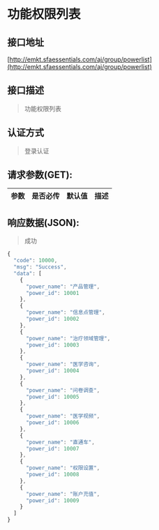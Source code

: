 # 功能权限列表

## 接口地址

[http://emkt.sfaessentials.com/aj/group/powerlist](http://emkt.sfaessentials.com/aj/group/powerlist)

## 接口描述

> 功能权限列表


## 认证方式

> 登录认证

## 请求参数(GET):

| 参数 | 是否必传 | 默认值 |  描述 | 
| ---- | ----- | ----- | ----- | 



## 响应数据(JSON):
> 成功

```javascript
{
  "code": 10000,
  "msg": "Success",
  "data": [
    {
      "power_name": "产品管理",
      "power_id": 10001
    },
    {
      "power_name": "信息点管理",
      "power_id": 10002
    },
    {
      "power_name": "治疗领域管理",
      "power_id": 10003
    },
    {
      "power_name": "医学咨询",
      "power_id": 10004
    },
    {
      "power_name": "问卷调查",
      "power_id": 10005
    },
    {
      "power_name": "医学视频",
      "power_id": 10006
    },
    {
      "power_name": "直通车",
      "power_id": 10007
    },
    {
      "power_name": "权限设置",
      "power_id": 10008
    },
    {
      "power_name": "账户充值",
      "power_id": 10009
    }
  ]
}
```